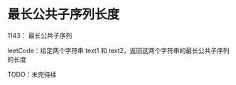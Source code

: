 # 最长公共子序列长度

<leetcode href="https://leetcode-cn.com/problems/longest-common-subsequence/">1143： 最长公共子序列</leetcode>

leetCode：给定两个字符串 text1 和 text2，返回这两个字符串的最长公共子序列的长度

TODO：未完待续

<comment/>
<tongji/>